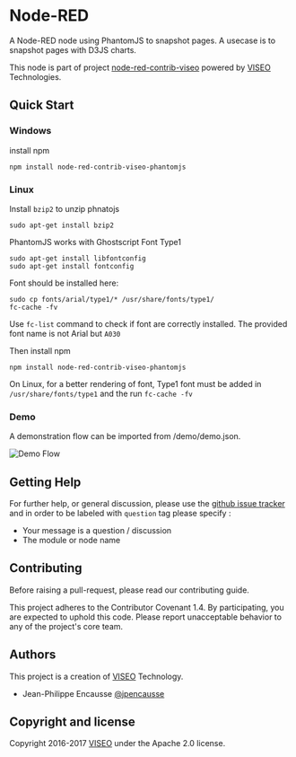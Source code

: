 # Node-RED

A Node-RED node using PhantomJS to snapshot pages. A usecase is to snapshot pages with D3JS charts.

This node is part of project [node-red-contrib-viseo](https://github.com/NGRP/node-red-contrib-viseo) powered by [VISEO](http://www.viseo.com) Technologies.

## Quick Start

### Windows

install npm
```
npm install node-red-contrib-viseo-phantomjs
```

### Linux

Install `bzip2` to unzip phnatojs

```
sudo apt-get install bzip2
```

PhantomJS works with Ghostscript Font Type1
```
sudo apt-get install libfontconfig
sudo apt-get install fontconfig
```

Font should be installed here:
```
sudo cp fonts/arial/type1/* /usr/share/fonts/type1/
fc-cache -fv
```

Use `fc-list` command to check if font are correctly installed. The provided font name is not Arial but `A030`

Then install npm
```
npm install node-red-contrib-viseo-phantomjs
```

On Linux, for a better rendering of font, Type1 font must be added in `/usr/share/fonts/type1` and the run `fc-cache -fv`

### Demo

A demonstration flow can be imported from /demo/demo.json.

![Demo Flow](https://github.com/NGRP/node-red-contrib-viseo/blob/master/node-red-contrib-viseo-phantomjs/demo/demo.jpg?raw=true)


## Getting Help

For further help, or general discussion, please use the [github issue tracker](https://github.com/NGRP/node-red-contrib-viseo/issues) and in order to be labeled with `question` tag please specify :
- Your message is a question / discussion
- The module or node name

## Contributing

Before raising a pull-request, please read our contributing guide.

This project adheres to the Contributor Covenant 1.4. By participating, 
you are expected to uphold this code. 
Please report unacceptable behavior to any of the project's core team.

## Authors

This project is a creation of [VISEO](http://www.viseo.com) Technology.

- Jean-Philippe Encausse [@jpencausse](https://twitter.com/jpencausse)


## Copyright and license

Copyright 2016-2017 [VISEO](http://www.viseo.com) under the Apache 2.0 license.